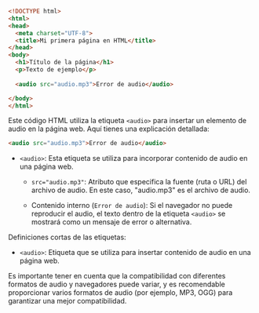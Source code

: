 ```html
<!DOCTYPE html>
<html>
<head>
  <meta charset="UTF-8">
  <title>Mi primera página en HTML</title>
</head>
<body>
  <h1>Título de la página</h1>
  <p>Texto de ejemplo</p>
  
  <audio src="audio.mp3">Error de audio</audio>

</body>
</html>
```
Este código HTML utiliza la etiqueta `<audio>` para insertar un elemento de audio en la página web. Aquí tienes una explicación detallada:

```html
<audio src="audio.mp3">Error de audio</audio>
```

- `<audio>`: Esta etiqueta se utiliza para incorporar contenido de audio en una página web.

  - `src="audio.mp3"`: Atributo que especifica la fuente (ruta o URL) del archivo de audio. En este caso, "audio.mp3" es el archivo de audio.

  - Contenido interno (`Error de audio`): Si el navegador no puede reproducir el audio, el texto dentro de la etiqueta `<audio>` se mostrará como un mensaje de error o alternativa.

Definiciones cortas de las etiquetas:

- `<audio>`: Etiqueta que se utiliza para insertar contenido de audio en una página web.

Es importante tener en cuenta que la compatibilidad con diferentes formatos de audio y navegadores puede variar, y es recomendable proporcionar varios formatos de audio (por ejemplo, MP3, OGG) para garantizar una mejor compatibilidad.
